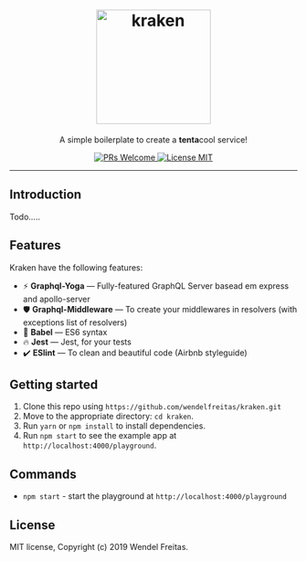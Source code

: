 <h1 align="center">
  <a href="https://github.com/wendelfreitas/kraken"><img src="https://i.imgur.com/02ZtQpg.png" alt="kraken" width="200"></a>
</h1>

<p align="center">A simple boilerplate to create a <b>tenta</b>cool service!</p>

<p align="center">
  <a href="http://makeapullrequest.com">
    <img src="https://img.shields.io/badge/PRs-welcome-brightgreen.svg?style=flat-square" alt="PRs Welcome">
  </a>
  <a href="https://opensource.org/licenses/MIT">
    <img src="https://img.shields.io/badge/license-MIT-blue.svg?style=flat-square" alt="License MIT">
  </a>
</p>

<hr />

## Introduction

Todo.....

## Features

Kraken have the following features:

- :zap: **Graphql-Yoga** — Fully-featured GraphQL Server basead em express and apollo-server
- :shield: **Graphql-Middleware** — To create your middlewares in resolvers (with exceptions list of resolvers)
- :tophat: **Babel** — ES6 syntax
- :fire: **Jest** — Jest, for your tests
- :heavy_check_mark: **ESlint** — To clean and beautiful code (Airbnb styleguide)

## Getting started

1. Clone this repo using `https://github.com/wendelfreitas/kraken.git`
2. Move to the appropriate directory: `cd kraken`.<br />
3. Run `yarn` or `npm install` to install dependencies.<br />
4. Run `npm start` to see the example app at `http://localhost:4000/playground`.

## Commands

- `npm start` - start the playground at `http://localhost:4000/playground`

## License

MIT license, Copyright (c) 2019 Wendel Freitas.
